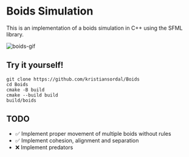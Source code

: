 # Boids Simulation

This is an implementation of a boids simulation in C++ using the SFML library.


![boids-gif](https://github.com/kristiansordal/Boids/blob/main/images/boids.gif)

## Try it yourself!

```
git clone https://github.com/kristiansordal/Boids
cd Boids
cmake -B build
cmake --build build
build/boids
```

## TODO
- ✅ Implement proper movement of multiple boids without rules
- ✅ Implement cohesion, alignment and separation
- ❌ Implement predators
